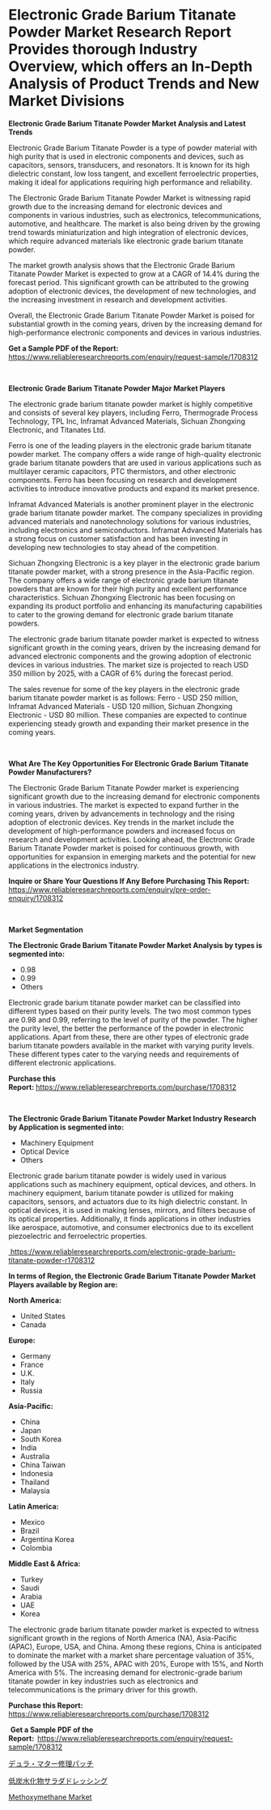 <p><h1>Electronic Grade Barium Titanate Powder Market Research Report Provides thorough Industry Overview, which offers an In-Depth Analysis of Product Trends and New Market Divisions</h1></p><p><strong>Electronic Grade Barium Titanate Powder Market Analysis and Latest Trends</strong></p>
<p><p>Electronic Grade Barium Titanate Powder is a type of powder material with high purity that is used in electronic components and devices, such as capacitors, sensors, transducers, and resonators. It is known for its high dielectric constant, low loss tangent, and excellent ferroelectric properties, making it ideal for applications requiring high performance and reliability.</p><p>The Electronic Grade Barium Titanate Powder Market is witnessing rapid growth due to the increasing demand for electronic devices and components in various industries, such as electronics, telecommunications, automotive, and healthcare. The market is also being driven by the growing trend towards miniaturization and high integration of electronic devices, which require advanced materials like electronic grade barium titanate powder.</p><p>The market growth analysis shows that the Electronic Grade Barium Titanate Powder Market is expected to grow at a CAGR of 14.4% during the forecast period. This significant growth can be attributed to the growing adoption of electronic devices, the development of new technologies, and the increasing investment in research and development activities.</p><p>Overall, the Electronic Grade Barium Titanate Powder Market is poised for substantial growth in the coming years, driven by the increasing demand for high-performance electronic components and devices in various industries.</p></p>
<p><strong>Get a Sample PDF of the Report:&nbsp;</strong> <a href="https://www.reliableresearchreports.com/enquiry/request-sample/1708312">https://www.reliableresearchreports.com/enquiry/request-sample/1708312</a></p>
<p>&nbsp;</p>
<p><strong>Electronic Grade Barium Titanate Powder Major Market Players</strong></p>
<p><p>The electronic grade barium titanate powder market is highly competitive and consists of several key players, including Ferro, Thermograde Process Technology, TPL Inc, Inframat Advanced Materials, Sichuan Zhongxing Electronic, and Titanates Ltd.</p><p>Ferro is one of the leading players in the electronic grade barium titanate powder market. The company offers a wide range of high-quality electronic grade barium titanate powders that are used in various applications such as multilayer ceramic capacitors, PTC thermistors, and other electronic components. Ferro has been focusing on research and development activities to introduce innovative products and expand its market presence.</p><p>Inframat Advanced Materials is another prominent player in the electronic grade barium titanate powder market. The company specializes in providing advanced materials and nanotechnology solutions for various industries, including electronics and semiconductors. Inframat Advanced Materials has a strong focus on customer satisfaction and has been investing in developing new technologies to stay ahead of the competition.</p><p>Sichuan Zhongxing Electronic is a key player in the electronic grade barium titanate powder market, with a strong presence in the Asia-Pacific region. The company offers a wide range of electronic grade barium titanate powders that are known for their high purity and excellent performance characteristics. Sichuan Zhongxing Electronic has been focusing on expanding its product portfolio and enhancing its manufacturing capabilities to cater to the growing demand for electronic grade barium titanate powders.</p><p>The electronic grade barium titanate powder market is expected to witness significant growth in the coming years, driven by the increasing demand for advanced electronic components and the growing adoption of electronic devices in various industries. The market size is projected to reach USD 350 million by 2025, with a CAGR of 6% during the forecast period.</p><p>The sales revenue for some of the key players in the electronic grade barium titanate powder market is as follows: Ferro - USD 250 million, Inframat Advanced Materials - USD 120 million, Sichuan Zhongxing Electronic - USD 80 million. These companies are expected to continue experiencing steady growth and expanding their market presence in the coming years.</p></p>
<p>&nbsp;</p>
<p><strong>What Are The Key Opportunities For Electronic Grade Barium Titanate Powder Manufacturers?</strong></p>
<p><p>The Electronic Grade Barium Titanate Powder market is experiencing significant growth due to the increasing demand for electronic components in various industries. The market is expected to expand further in the coming years, driven by advancements in technology and the rising adoption of electronic devices. Key trends in the market include the development of high-performance powders and increased focus on research and development activities. Looking ahead, the Electronic Grade Barium Titanate Powder market is poised for continuous growth, with opportunities for expansion in emerging markets and the potential for new applications in the electronics industry.</p></p>
<p><strong>Inquire or Share Your Questions If Any Before Purchasing This Report:</strong> <a href="https://www.reliableresearchreports.com/enquiry/pre-order-enquiry/1708312">https://www.reliableresearchreports.com/enquiry/pre-order-enquiry/1708312</a></p>
<p>&nbsp;</p>
<p><strong>Market Segmentation</strong></p>
<p><strong>The Electronic Grade Barium Titanate Powder Market Analysis by types is segmented into:</strong></p>
<p><ul><li>0.98</li><li>0.99</li><li>Others</li></ul></p>
<p><p>Electronic grade barium titanate powder market can be classified into different types based on their purity levels. The two most common types are 0.98 and 0.99, referring to the level of purity of the powder. The higher the purity level, the better the performance of the powder in electronic applications. Apart from these, there are other types of electronic grade barium titanate powders available in the market with varying purity levels. These different types cater to the varying needs and requirements of different electronic applications.</p></p>
<p><strong>Purchase this Report:&nbsp;</strong><a href="https://www.reliableresearchreports.com/purchase/1708312">https://www.reliableresearchreports.com/purchase/1708312</a></p>
<p>&nbsp;</p>
<p><strong>The Electronic Grade Barium Titanate Powder Market Industry Research by Application is segmented into:</strong></p>
<p><ul><li>Machinery Equipment</li><li>Optical Device</li><li>Others</li></ul></p>
<p><p>Electronic grade barium titanate powder is widely used in various applications such as machinery equipment, optical devices, and others. In machinery equipment, barium titanate powder is utilized for making capacitors, sensors, and actuators due to its high dielectric constant. In optical devices, it is used in making lenses, mirrors, and filters because of its optical properties. Additionally, it finds applications in other industries like aerospace, automotive, and consumer electronics due to its excellent piezoelectric and ferroelectric properties.</p></p>
<p><a href="https://www.reliableresearchreports.com/electronic-grade-barium-titanate-powder-r1708312">&nbsp;https://www.reliableresearchreports.com/electronic-grade-barium-titanate-powder-r1708312</a></p>
<p><strong>In terms of Region, the Electronic Grade Barium Titanate Powder Market Players available by Region are:</strong></p>
<p>
    <p> <strong> North America: </strong>
        <ul>
            <li>United States</li>
            <li>Canada</li>
        </ul>
        </p> 
    <p> <strong> Europe: </strong>
        <ul>
            <li>Germany</li>
            <li>France</li>
            <li>U.K.</li>
            <li>Italy</li>
            <li>Russia</li>
        </ul>
        </p> 
    <p> <strong> Asia-Pacific: </strong>
        <ul>
            <li>China</li>
            <li>Japan</li>
            <li>South Korea</li>
            <li>India</li>
            <li>Australia</li>
            <li>China Taiwan</li>
            <li>Indonesia</li>
            <li>Thailand</li>
            <li>Malaysia</li>
        </ul>
        </p> 
    <p> <strong> Latin America: </strong>
        <ul>
            <li>Mexico</li>
            <li>Brazil</li>
            <li>Argentina Korea</li>
            <li>Colombia</li>
        </ul>
        </p> 
    <p> <strong> Middle East & Africa: </strong>
        <ul>
            <li>Turkey</li>
            <li>Saudi</li>
            <li>Arabia</li>
            <li>UAE</li>
            <li>Korea</li>
        </ul>
    </p>
    </p>
<p><p>The electronic grade barium titanate powder market is expected to witness significant growth in the regions of North America (NA), Asia-Pacific (APAC), Europe, USA, and China. Among these regions, China is anticipated to dominate the market with a market share percentage valuation of 35%, followed by the USA with 25%, APAC with 20%, Europe with 15%, and North America with 5%. The increasing demand for electronic-grade barium titanate powder in key industries such as electronics and telecommunications is the primary driver for this growth.</p></p>
<p><strong>Purchase this Report: </strong><a href="https://www.reliableresearchreports.com/purchase/1708312">https://www.reliableresearchreports.com/purchase/1708312</a></p>
<p>&nbsp;<strong>Get a Sample PDF of the Report:&nbsp;&nbsp;</strong><a href="https://www.reliableresearchreports.com/enquiry/request-sample/1708312">https://www.reliableresearchreports.com/enquiry/request-sample/1708312</a></p>
<p><strong></strong></p>
<p><p><a href="https://github.com/ihabdkwlxs948/Market-Research-Report-List-2/blob/main/9269120111578.md">デュラ・マター修理パッチ</a></p><p><a href="https://github.com/dadanedu33/Market-Research-Report-List-1/blob/main/4149736103678.md">低炭水化物サラダドレッシング</a></p><p><a href="https://view.publitas.com/reportprime-1/global-methoxymethane-market-size-share-analysis-by-product-type-by-application-by-region-forecasts-2024-2031/">Methoxymethane Market</a></p></p>